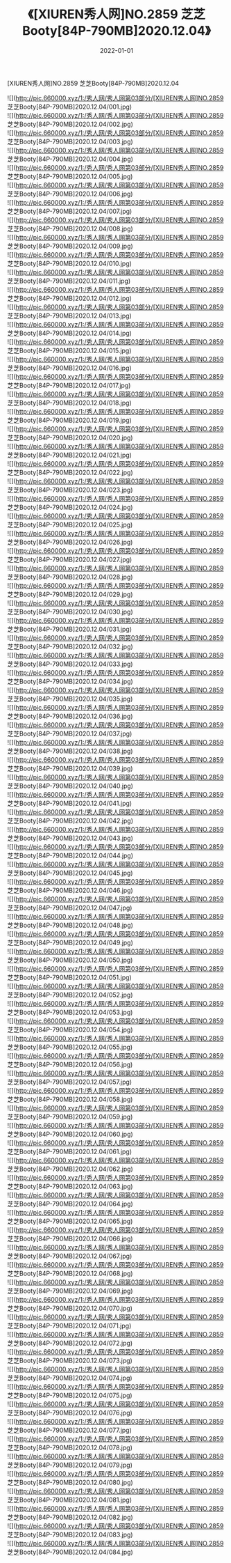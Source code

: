 ﻿---
layout: post
title:  《[XIUREN秀人网]NO.2859 芝芝Booty[84P-790MB]2020.12.04》
date:   2022-01-01
img: http://pic.660000.xyz/1:/秀人网/秀人网第03部分/[XIUREN秀人网]NO.2859 芝芝Booty[84P-790MB]2020.12.04/000.jpg
categories: [美女, 清纯, 唯美]
---

[XIUREN秀人网]NO.2859 芝芝Booty[84P-790MB]2020.12.04

 ![](http://pic.660000.xyz/1:/秀人网/秀人网第03部分/[XIUREN秀人网]NO.2859 芝芝Booty[84P-790MB]2020.12.04/001.jpg) <br>![](http://pic.660000.xyz/1:/秀人网/秀人网第03部分/[XIUREN秀人网]NO.2859 芝芝Booty[84P-790MB]2020.12.04/002.jpg) <br>![](http://pic.660000.xyz/1:/秀人网/秀人网第03部分/[XIUREN秀人网]NO.2859 芝芝Booty[84P-790MB]2020.12.04/003.jpg) <br>![](http://pic.660000.xyz/1:/秀人网/秀人网第03部分/[XIUREN秀人网]NO.2859 芝芝Booty[84P-790MB]2020.12.04/004.jpg) <br>![](http://pic.660000.xyz/1:/秀人网/秀人网第03部分/[XIUREN秀人网]NO.2859 芝芝Booty[84P-790MB]2020.12.04/005.jpg) <br>![](http://pic.660000.xyz/1:/秀人网/秀人网第03部分/[XIUREN秀人网]NO.2859 芝芝Booty[84P-790MB]2020.12.04/006.jpg) <br>![](http://pic.660000.xyz/1:/秀人网/秀人网第03部分/[XIUREN秀人网]NO.2859 芝芝Booty[84P-790MB]2020.12.04/007.jpg) <br>![](http://pic.660000.xyz/1:/秀人网/秀人网第03部分/[XIUREN秀人网]NO.2859 芝芝Booty[84P-790MB]2020.12.04/008.jpg) <br>![](http://pic.660000.xyz/1:/秀人网/秀人网第03部分/[XIUREN秀人网]NO.2859 芝芝Booty[84P-790MB]2020.12.04/009.jpg) <br>![](http://pic.660000.xyz/1:/秀人网/秀人网第03部分/[XIUREN秀人网]NO.2859 芝芝Booty[84P-790MB]2020.12.04/010.jpg) <br>![](http://pic.660000.xyz/1:/秀人网/秀人网第03部分/[XIUREN秀人网]NO.2859 芝芝Booty[84P-790MB]2020.12.04/011.jpg) <br>![](http://pic.660000.xyz/1:/秀人网/秀人网第03部分/[XIUREN秀人网]NO.2859 芝芝Booty[84P-790MB]2020.12.04/012.jpg) <br>![](http://pic.660000.xyz/1:/秀人网/秀人网第03部分/[XIUREN秀人网]NO.2859 芝芝Booty[84P-790MB]2020.12.04/013.jpg) <br>![](http://pic.660000.xyz/1:/秀人网/秀人网第03部分/[XIUREN秀人网]NO.2859 芝芝Booty[84P-790MB]2020.12.04/014.jpg) <br>![](http://pic.660000.xyz/1:/秀人网/秀人网第03部分/[XIUREN秀人网]NO.2859 芝芝Booty[84P-790MB]2020.12.04/015.jpg) <br>![](http://pic.660000.xyz/1:/秀人网/秀人网第03部分/[XIUREN秀人网]NO.2859 芝芝Booty[84P-790MB]2020.12.04/016.jpg) <br>![](http://pic.660000.xyz/1:/秀人网/秀人网第03部分/[XIUREN秀人网]NO.2859 芝芝Booty[84P-790MB]2020.12.04/017.jpg) <br>![](http://pic.660000.xyz/1:/秀人网/秀人网第03部分/[XIUREN秀人网]NO.2859 芝芝Booty[84P-790MB]2020.12.04/018.jpg) <br>![](http://pic.660000.xyz/1:/秀人网/秀人网第03部分/[XIUREN秀人网]NO.2859 芝芝Booty[84P-790MB]2020.12.04/019.jpg) <br>![](http://pic.660000.xyz/1:/秀人网/秀人网第03部分/[XIUREN秀人网]NO.2859 芝芝Booty[84P-790MB]2020.12.04/020.jpg) <br>![](http://pic.660000.xyz/1:/秀人网/秀人网第03部分/[XIUREN秀人网]NO.2859 芝芝Booty[84P-790MB]2020.12.04/021.jpg) <br>![](http://pic.660000.xyz/1:/秀人网/秀人网第03部分/[XIUREN秀人网]NO.2859 芝芝Booty[84P-790MB]2020.12.04/022.jpg) <br>![](http://pic.660000.xyz/1:/秀人网/秀人网第03部分/[XIUREN秀人网]NO.2859 芝芝Booty[84P-790MB]2020.12.04/023.jpg) <br>![](http://pic.660000.xyz/1:/秀人网/秀人网第03部分/[XIUREN秀人网]NO.2859 芝芝Booty[84P-790MB]2020.12.04/024.jpg) <br>![](http://pic.660000.xyz/1:/秀人网/秀人网第03部分/[XIUREN秀人网]NO.2859 芝芝Booty[84P-790MB]2020.12.04/025.jpg) <br>![](http://pic.660000.xyz/1:/秀人网/秀人网第03部分/[XIUREN秀人网]NO.2859 芝芝Booty[84P-790MB]2020.12.04/026.jpg) <br>![](http://pic.660000.xyz/1:/秀人网/秀人网第03部分/[XIUREN秀人网]NO.2859 芝芝Booty[84P-790MB]2020.12.04/027.jpg) <br>![](http://pic.660000.xyz/1:/秀人网/秀人网第03部分/[XIUREN秀人网]NO.2859 芝芝Booty[84P-790MB]2020.12.04/028.jpg) <br>![](http://pic.660000.xyz/1:/秀人网/秀人网第03部分/[XIUREN秀人网]NO.2859 芝芝Booty[84P-790MB]2020.12.04/029.jpg) <br>![](http://pic.660000.xyz/1:/秀人网/秀人网第03部分/[XIUREN秀人网]NO.2859 芝芝Booty[84P-790MB]2020.12.04/030.jpg) <br>![](http://pic.660000.xyz/1:/秀人网/秀人网第03部分/[XIUREN秀人网]NO.2859 芝芝Booty[84P-790MB]2020.12.04/031.jpg) <br>![](http://pic.660000.xyz/1:/秀人网/秀人网第03部分/[XIUREN秀人网]NO.2859 芝芝Booty[84P-790MB]2020.12.04/032.jpg) <br>![](http://pic.660000.xyz/1:/秀人网/秀人网第03部分/[XIUREN秀人网]NO.2859 芝芝Booty[84P-790MB]2020.12.04/033.jpg) <br>![](http://pic.660000.xyz/1:/秀人网/秀人网第03部分/[XIUREN秀人网]NO.2859 芝芝Booty[84P-790MB]2020.12.04/034.jpg) <br>![](http://pic.660000.xyz/1:/秀人网/秀人网第03部分/[XIUREN秀人网]NO.2859 芝芝Booty[84P-790MB]2020.12.04/035.jpg) <br>![](http://pic.660000.xyz/1:/秀人网/秀人网第03部分/[XIUREN秀人网]NO.2859 芝芝Booty[84P-790MB]2020.12.04/036.jpg) <br>![](http://pic.660000.xyz/1:/秀人网/秀人网第03部分/[XIUREN秀人网]NO.2859 芝芝Booty[84P-790MB]2020.12.04/037.jpg) <br>![](http://pic.660000.xyz/1:/秀人网/秀人网第03部分/[XIUREN秀人网]NO.2859 芝芝Booty[84P-790MB]2020.12.04/038.jpg) <br>![](http://pic.660000.xyz/1:/秀人网/秀人网第03部分/[XIUREN秀人网]NO.2859 芝芝Booty[84P-790MB]2020.12.04/039.jpg) <br>![](http://pic.660000.xyz/1:/秀人网/秀人网第03部分/[XIUREN秀人网]NO.2859 芝芝Booty[84P-790MB]2020.12.04/040.jpg) <br>![](http://pic.660000.xyz/1:/秀人网/秀人网第03部分/[XIUREN秀人网]NO.2859 芝芝Booty[84P-790MB]2020.12.04/041.jpg) <br>![](http://pic.660000.xyz/1:/秀人网/秀人网第03部分/[XIUREN秀人网]NO.2859 芝芝Booty[84P-790MB]2020.12.04/042.jpg) <br>![](http://pic.660000.xyz/1:/秀人网/秀人网第03部分/[XIUREN秀人网]NO.2859 芝芝Booty[84P-790MB]2020.12.04/043.jpg) <br>![](http://pic.660000.xyz/1:/秀人网/秀人网第03部分/[XIUREN秀人网]NO.2859 芝芝Booty[84P-790MB]2020.12.04/044.jpg) <br>![](http://pic.660000.xyz/1:/秀人网/秀人网第03部分/[XIUREN秀人网]NO.2859 芝芝Booty[84P-790MB]2020.12.04/045.jpg) <br>![](http://pic.660000.xyz/1:/秀人网/秀人网第03部分/[XIUREN秀人网]NO.2859 芝芝Booty[84P-790MB]2020.12.04/046.jpg) <br>![](http://pic.660000.xyz/1:/秀人网/秀人网第03部分/[XIUREN秀人网]NO.2859 芝芝Booty[84P-790MB]2020.12.04/047.jpg) <br>![](http://pic.660000.xyz/1:/秀人网/秀人网第03部分/[XIUREN秀人网]NO.2859 芝芝Booty[84P-790MB]2020.12.04/048.jpg) <br>![](http://pic.660000.xyz/1:/秀人网/秀人网第03部分/[XIUREN秀人网]NO.2859 芝芝Booty[84P-790MB]2020.12.04/049.jpg) <br>![](http://pic.660000.xyz/1:/秀人网/秀人网第03部分/[XIUREN秀人网]NO.2859 芝芝Booty[84P-790MB]2020.12.04/050.jpg) <br>![](http://pic.660000.xyz/1:/秀人网/秀人网第03部分/[XIUREN秀人网]NO.2859 芝芝Booty[84P-790MB]2020.12.04/051.jpg) <br>![](http://pic.660000.xyz/1:/秀人网/秀人网第03部分/[XIUREN秀人网]NO.2859 芝芝Booty[84P-790MB]2020.12.04/052.jpg) <br>![](http://pic.660000.xyz/1:/秀人网/秀人网第03部分/[XIUREN秀人网]NO.2859 芝芝Booty[84P-790MB]2020.12.04/053.jpg) <br>![](http://pic.660000.xyz/1:/秀人网/秀人网第03部分/[XIUREN秀人网]NO.2859 芝芝Booty[84P-790MB]2020.12.04/054.jpg) <br>![](http://pic.660000.xyz/1:/秀人网/秀人网第03部分/[XIUREN秀人网]NO.2859 芝芝Booty[84P-790MB]2020.12.04/055.jpg) <br>![](http://pic.660000.xyz/1:/秀人网/秀人网第03部分/[XIUREN秀人网]NO.2859 芝芝Booty[84P-790MB]2020.12.04/056.jpg) <br>![](http://pic.660000.xyz/1:/秀人网/秀人网第03部分/[XIUREN秀人网]NO.2859 芝芝Booty[84P-790MB]2020.12.04/057.jpg) <br>![](http://pic.660000.xyz/1:/秀人网/秀人网第03部分/[XIUREN秀人网]NO.2859 芝芝Booty[84P-790MB]2020.12.04/058.jpg) <br>![](http://pic.660000.xyz/1:/秀人网/秀人网第03部分/[XIUREN秀人网]NO.2859 芝芝Booty[84P-790MB]2020.12.04/059.jpg) <br>![](http://pic.660000.xyz/1:/秀人网/秀人网第03部分/[XIUREN秀人网]NO.2859 芝芝Booty[84P-790MB]2020.12.04/060.jpg) <br>![](http://pic.660000.xyz/1:/秀人网/秀人网第03部分/[XIUREN秀人网]NO.2859 芝芝Booty[84P-790MB]2020.12.04/061.jpg) <br>![](http://pic.660000.xyz/1:/秀人网/秀人网第03部分/[XIUREN秀人网]NO.2859 芝芝Booty[84P-790MB]2020.12.04/062.jpg) <br>![](http://pic.660000.xyz/1:/秀人网/秀人网第03部分/[XIUREN秀人网]NO.2859 芝芝Booty[84P-790MB]2020.12.04/063.jpg) <br>![](http://pic.660000.xyz/1:/秀人网/秀人网第03部分/[XIUREN秀人网]NO.2859 芝芝Booty[84P-790MB]2020.12.04/064.jpg) <br>![](http://pic.660000.xyz/1:/秀人网/秀人网第03部分/[XIUREN秀人网]NO.2859 芝芝Booty[84P-790MB]2020.12.04/065.jpg) <br>![](http://pic.660000.xyz/1:/秀人网/秀人网第03部分/[XIUREN秀人网]NO.2859 芝芝Booty[84P-790MB]2020.12.04/066.jpg) <br>![](http://pic.660000.xyz/1:/秀人网/秀人网第03部分/[XIUREN秀人网]NO.2859 芝芝Booty[84P-790MB]2020.12.04/067.jpg) <br>![](http://pic.660000.xyz/1:/秀人网/秀人网第03部分/[XIUREN秀人网]NO.2859 芝芝Booty[84P-790MB]2020.12.04/068.jpg) <br>![](http://pic.660000.xyz/1:/秀人网/秀人网第03部分/[XIUREN秀人网]NO.2859 芝芝Booty[84P-790MB]2020.12.04/069.jpg) <br>![](http://pic.660000.xyz/1:/秀人网/秀人网第03部分/[XIUREN秀人网]NO.2859 芝芝Booty[84P-790MB]2020.12.04/070.jpg) <br>![](http://pic.660000.xyz/1:/秀人网/秀人网第03部分/[XIUREN秀人网]NO.2859 芝芝Booty[84P-790MB]2020.12.04/071.jpg) <br>![](http://pic.660000.xyz/1:/秀人网/秀人网第03部分/[XIUREN秀人网]NO.2859 芝芝Booty[84P-790MB]2020.12.04/072.jpg) <br>![](http://pic.660000.xyz/1:/秀人网/秀人网第03部分/[XIUREN秀人网]NO.2859 芝芝Booty[84P-790MB]2020.12.04/073.jpg) <br>![](http://pic.660000.xyz/1:/秀人网/秀人网第03部分/[XIUREN秀人网]NO.2859 芝芝Booty[84P-790MB]2020.12.04/074.jpg) <br>![](http://pic.660000.xyz/1:/秀人网/秀人网第03部分/[XIUREN秀人网]NO.2859 芝芝Booty[84P-790MB]2020.12.04/075.jpg) <br>![](http://pic.660000.xyz/1:/秀人网/秀人网第03部分/[XIUREN秀人网]NO.2859 芝芝Booty[84P-790MB]2020.12.04/076.jpg) <br>![](http://pic.660000.xyz/1:/秀人网/秀人网第03部分/[XIUREN秀人网]NO.2859 芝芝Booty[84P-790MB]2020.12.04/077.jpg) <br>![](http://pic.660000.xyz/1:/秀人网/秀人网第03部分/[XIUREN秀人网]NO.2859 芝芝Booty[84P-790MB]2020.12.04/078.jpg) <br>![](http://pic.660000.xyz/1:/秀人网/秀人网第03部分/[XIUREN秀人网]NO.2859 芝芝Booty[84P-790MB]2020.12.04/079.jpg) <br>![](http://pic.660000.xyz/1:/秀人网/秀人网第03部分/[XIUREN秀人网]NO.2859 芝芝Booty[84P-790MB]2020.12.04/080.jpg) <br>![](http://pic.660000.xyz/1:/秀人网/秀人网第03部分/[XIUREN秀人网]NO.2859 芝芝Booty[84P-790MB]2020.12.04/081.jpg) <br>![](http://pic.660000.xyz/1:/秀人网/秀人网第03部分/[XIUREN秀人网]NO.2859 芝芝Booty[84P-790MB]2020.12.04/082.jpg) <br>![](http://pic.660000.xyz/1:/秀人网/秀人网第03部分/[XIUREN秀人网]NO.2859 芝芝Booty[84P-790MB]2020.12.04/083.jpg) <br>![](http://pic.660000.xyz/1:/秀人网/秀人网第03部分/[XIUREN秀人网]NO.2859 芝芝Booty[84P-790MB]2020.12.04/084.jpg) <br>